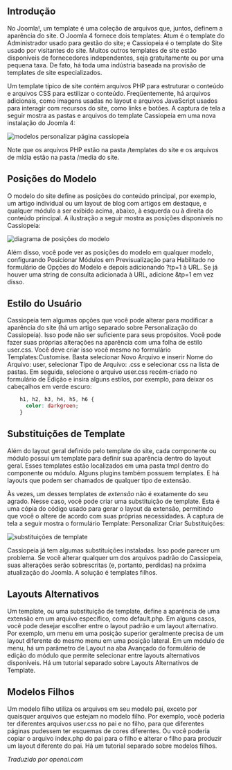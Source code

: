 <!-- Filename: J4.x:Template_Basics / Display title: Noções Básicas de Template -->

## Introdução

No Joomla!, um template é uma coleção de arquivos que, juntos, definem a aparência do site. O Joomla 4 fornece dois templates: Atum é o template do Administrador usado para gestão do site; e Cassiopeia é o template do Site usado por visitantes do site. Muitos outros templates de site estão disponíveis de fornecedores independentes, seja gratuitamente ou por uma pequena taxa. De fato, há toda uma indústria baseada na provisão de templates de site especializados.

Um template típico de site contém arquivos PHP para estruturar o conteúdo e arquivos CSS para estilizar o conteúdo. Freqüentemente, há arquivos adicionais, como imagens usadas no layout e arquivos JavaScript usados para interagir com recursos do site, como links e botões. A captura de tela a seguir mostra as pastas e arquivos do template Cassiopeia em uma nova instalação do Joomla 4:

![modelos personalizar página cassiopeia](../../../en/images/templates/templates-customise-cassiopeia.png)

Note que os arquivos PHP estão na pasta /templates do site e os arquivos de mídia estão na pasta /media do site.

## Posições do Modelo

O modelo do site define as posições do conteúdo principal, por exemplo, um artigo individual ou um layout de blog com artigos em destaque, e qualquer módulo a ser exibido acima, abaixo, à esquerda ou à direita do conteúdo principal. A ilustração a seguir mostra as posições disponíveis no Cassiopeia:

![diagrama de posições do modelo](../../../en/images/templates/cassiopeia-template-positions.png)

Além disso, você pode ver as posições do modelo em qualquer modelo, configurando Posicionar Módulos em Previsualização para Habilitado no formulário de Opções do Modelo e depois adicionando ?tp=1 à URL. Se já houver uma string de consulta adicionada à URL, adicione &tp=1 em vez disso.

## Estilo do Usuário

Cassiopeia tem algumas opções que você pode alterar para modificar a aparência do site (há um artigo separado sobre Personalização do Cassiopeia). Isso pode não ser suficiente para seus propósitos. Você pode fazer suas próprias alterações na aparência com uma folha de estilo user.css. Você deve criar isso você mesmo no formulário Templates:Customise. Basta selecionar Novo Arquivo e inserir Nome do Arquivo: user, selecionar Tipo de Arquivo: .css e selecionar css na lista de pastas. Em seguida, selecione o arquivo user.css recém-criado no formulário de Edição e insira alguns estilos, por exemplo, para deixar os cabeçalhos em verde escuro:
```css
    h1, h2, h3, h4, h5, h6 {
      color: darkgreen;
    }
```

## Substituições de Template

Além do layout geral definido pelo template do site, cada componente ou módulo possui um template para definir sua aparência dentro do layout geral. Esses templates estão localizados em uma pasta tmpl dentro do componente ou módulo. Alguns plugins também possuem templates. E há layouts que podem ser chamados de qualquer tipo de extensão.

Às vezes, um desses templates de *extensão* não é exatamente do seu agrado. Nesse caso, você pode criar uma substituição de template. Esta é uma cópia do código usado para gerar o layout da extensão, permitindo que você o altere de acordo com suas próprias necessidades. A captura de tela a seguir mostra o formulário Template: Personalizar Criar Substituições:

![substituições de template](../../../en/images/templates/cassiopeia-customisation-create-overrides.png)

Cassiopeia já tem algumas substituições instaladas. Isso pode parecer um problema. Se você alterar qualquer um dos arquivos padrão do Cassiopeia, suas alterações serão sobrescritas (e, portanto, perdidas) na próxima atualização do Joomla. A solução é templates filhos.

## Layouts Alternativos

Um template, ou uma substituição de template, define a aparência de uma extensão em um arquivo específico, como default.php. Em alguns casos, você pode desejar escolher entre o layout padrão e um layout alternativo. Por exemplo, um menu em uma posição superior geralmente precisa de um layout diferente do mesmo menu em uma posição lateral. Em um módulo de menu, há um parâmetro de Layout na aba Avançado do formulário de edição do módulo que permite selecionar entre layouts alternativos disponíveis. Há um tutorial separado sobre Layouts Alternativos de Template.

## Modelos Filhos

Um modelo filho utiliza os arquivos em seu modelo pai, exceto por quaisquer arquivos que estejam no modelo filho. Por exemplo, você poderia ter diferentes arquivos user.css no pai e no filho, para que diferentes páginas pudessem ter esquemas de cores diferentes. Ou você poderia copiar o arquivo index.php do pai para o filho e alterar o filho para produzir um layout diferente do pai. Há um tutorial separado sobre modelos filhos.

*Traduzido por openai.com*

